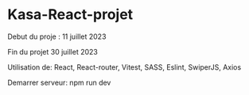 # Kasa-React-projet

Debut du proje : 11 juillet 2023

Fin du projet 30 juillet 2023





Utilisation de: React, React-router, Vitest, SASS, Eslint, SwiperJS, Axios


Demarrer serveur: npm run dev
